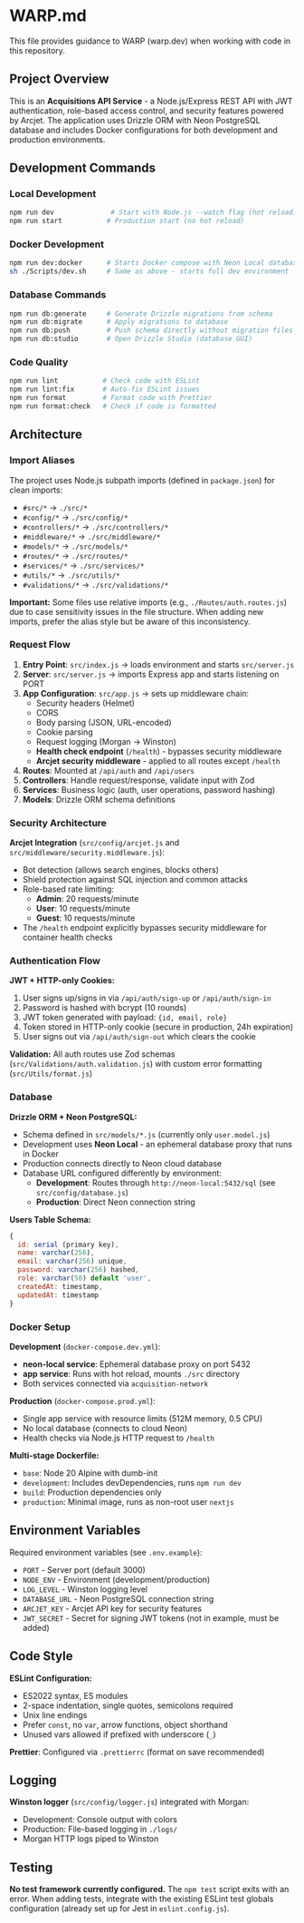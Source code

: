# WARP.md

This file provides guidance to WARP (warp.dev) when working with code in this repository.

## Project Overview

This is an **Acquisitions API Service** - a Node.js/Express REST API with JWT authentication, role-based access control, and security features powered by Arcjet. The application uses Drizzle ORM with Neon PostgreSQL database and includes Docker configurations for both development and production environments.

## Development Commands

### Local Development
```bash
npm run dev              # Start with Node.js --watch flag (hot reload)
npm run start           # Production start (no hot reload)
```

### Docker Development
```bash
npm run dev:docker      # Starts Docker compose with Neon Local database proxy
sh ./Scripts/dev.sh     # Same as above - starts full dev environment
```

### Database Commands
```bash
npm run db:generate     # Generate Drizzle migrations from schema
npm run db:migrate      # Apply migrations to database
npm run db:push         # Push schema directly without migration files
npm run db:studio       # Open Drizzle Studio (database GUI)
```

### Code Quality
```bash
npm run lint           # Check code with ESLint
npm run lint:fix       # Auto-fix ESLint issues
npm run format         # Format code with Prettier
npm run format:check   # Check if code is formatted
```

## Architecture

### Import Aliases
The project uses Node.js subpath imports (defined in `package.json`) for clean imports:
- `#src/*` → `./src/*`
- `#config/*` → `./src/config/*`
- `#controllers/*` → `./src/controllers/*`
- `#middleware/*` → `./src/middleware/*`
- `#models/*` → `./src/models/*`
- `#routes/*` → `./src/routes/*`
- `#services/*` → `./src/services/*`
- `#utils/*` → `./src/utils/*`
- `#validations/*` → `./src/validations/*`

**Important:** Some files use relative imports (e.g., `./Routes/auth.routes.js`) due to case sensitivity issues in the file structure. When adding new imports, prefer the alias style but be aware of this inconsistency.

### Request Flow
1. **Entry Point**: `src/index.js` → loads environment and starts `src/server.js`
2. **Server**: `src/server.js` → imports Express app and starts listening on PORT
3. **App Configuration**: `src/app.js` → sets up middleware chain:
   - Security headers (Helmet)
   - CORS
   - Body parsing (JSON, URL-encoded)
   - Cookie parsing
   - Request logging (Morgan → Winston)
   - **Health check endpoint** (`/health`) - bypasses security middleware
   - **Arcjet security middleware** - applied to all routes except `/health`
4. **Routes**: Mounted at `/api/auth` and `/api/users`
5. **Controllers**: Handle request/response, validate input with Zod
6. **Services**: Business logic (auth, user operations, password hashing)
7. **Models**: Drizzle ORM schema definitions

### Security Architecture

**Arcjet Integration** (`src/config/arcjet.js` and `src/middleware/security.middleware.js`):
- Bot detection (allows search engines, blocks others)
- Shield protection against SQL injection and common attacks
- Role-based rate limiting:
  - **Admin**: 20 requests/minute
  - **User**: 10 requests/minute
  - **Guest**: 10 requests/minute
- The `/health` endpoint explicitly bypasses security middleware for container health checks

### Authentication Flow

**JWT + HTTP-only Cookies:**
1. User signs up/signs in via `/api/auth/sign-up` or `/api/auth/sign-in`
2. Password is hashed with bcrypt (10 rounds)
3. JWT token generated with payload: `{id, email, role}`
4. Token stored in HTTP-only cookie (secure in production, 24h expiration)
5. User signs out via `/api/auth/sign-out` which clears the cookie

**Validation:** All auth routes use Zod schemas (`src/Validations/auth.validation.js`) with custom error formatting (`src/Utils/format.js`)

### Database

**Drizzle ORM + Neon PostgreSQL:**
- Schema defined in `src/models/*.js` (currently only `user.model.js`)
- Development uses **Neon Local** - an ephemeral database proxy that runs in Docker
- Production connects directly to Neon cloud database
- Database URL configured differently by environment:
  - **Development**: Routes through `http://neon-local:5432/sql` (see `src/config/database.js`)
  - **Production**: Direct Neon connection string

**Users Table Schema:**
```javascript
{
  id: serial (primary key),
  name: varchar(256),
  email: varchar(256) unique,
  password: varchar(256) hashed,
  role: varchar(50) default 'user',
  createdAt: timestamp,
  updatedAt: timestamp
}
```

### Docker Setup

**Development** (`docker-compose.dev.yml`):
- **neon-local service**: Ephemeral database proxy on port 5432
- **app service**: Runs with hot reload, mounts `./src` directory
- Both services connected via `acquisition-network`

**Production** (`docker-compose.prod.yml`):
- Single app service with resource limits (512M memory, 0.5 CPU)
- No local database (connects to cloud Neon)
- Health checks via Node.js HTTP request to `/health`

**Multi-stage Dockerfile:**
- `base`: Node 20 Alpine with dumb-init
- `development`: Includes devDependencies, runs `npm run dev`
- `build`: Production dependencies only
- `production`: Minimal image, runs as non-root user `nextjs`

## Environment Variables

Required environment variables (see `.env.example`):
- `PORT` - Server port (default 3000)
- `NODE_ENV` - Environment (development/production)
- `LOG_LEVEL` - Winston logging level
- `DATABASE_URL` - Neon PostgreSQL connection string
- `ARCJET_KEY` - Arcjet API key for security features
- `JWT_SECRET` - Secret for signing JWT tokens (not in example, must be added)

## Code Style

**ESLint Configuration:**
- ES2022 syntax, ES modules
- 2-space indentation, single quotes, semicolons required
- Unix line endings
- Prefer `const`, no `var`, arrow functions, object shorthand
- Unused vars allowed if prefixed with underscore (`_`)

**Prettier**: Configured via `.prettierrc` (format on save recommended)

## Logging

**Winston logger** (`src/config/logger.js`) integrated with Morgan:
- Development: Console output with colors
- Production: File-based logging in `./logs/`
- Morgan HTTP logs piped to Winston

## Testing

**No test framework currently configured.** The `npm test` script exits with an error. When adding tests, integrate with the existing ESLint test globals configuration (already set up for Jest in `eslint.config.js`).
